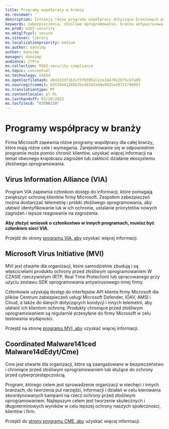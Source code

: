 ```yaml
---
title: Programy współpracy w branży
ms.reviewer: ''
description: Istnieją różne programy współpracy dotyczące branżowych programów ochrony przed złośliwym oprogramowaniem firmy Microsoft — Virus Information Alliance (VIA), Microsoft Virus Initiative (MVI, Microsoft Virus Initiative) i skoordynowanego rodzaje złośliwego oprogramowania (CME)
keywords: zabezpieczenia, złośliwe oprogramowanie, branża antywirusowa, branża chroniąca przed złośliwym oprogramowaniem, programy do współpracy, alliances, Virus Information Alliance, Microsoft Virus Initiative, coordinated Malware Szybkość, WDSI, MMPC, Centrum firmy Microsoft ds. ochrony przed złośliwym oprogramowaniem, połowy
ms.prod: m365-security
ms.mktglfcycl: secure
ms.sitesec: library
ms.localizationpriority: medium
ms.author: dansimp
author: dansimp
manager: dansimp
audience: ITPro
ms.collection: M365-security-compliance
ms.topic: conceptual
ms.technology: m365d
ms.openlocfilehash: 4041d33f3b3cf5f05952c1ce1647012b75cb7a89
ms.sourcegitcommit: b3530441288b2bc44342e00e9025a49721796903
ms.translationtype: MT
ms.contentlocale: pl-PL
ms.lasthandoff: 03/20/2022
ms.locfileid: "63706210"
---
```

# <a name="industry-collaboration-programs"></a>Programy współpracy w branży

Firma Microsoft zapewnia różne programy współpracy dla całej branży, które mają różne cele i wymagania. Zarejestrowanie się w odpowiednim programie może pomóc chronić klientów, uzyskać więcej informacji na temat obecnego krajobrazu zagrożeń lub zakłócić działanie ekosystemu złośliwego oprogramowania.

## <a name="virus-information-alliance-via"></a>Virus Information Alliance (VIA)

Program VIA zapewnia członkom dostęp do informacji, które pomagają zwiększyć ochronę klientów firmy Microsoft. Zespołom zabezpieczeń można dostarczać telemetrię i próbki złośliwego oprogramowania, aby ułatwić identyfikowanie luk w ich ochronie, ustalanie priorytetów nowych zagrożeń i lepsze reagowanie na zagrożenia.

**Aby złożyć wniosek o członkostwo w innych programach, musisz być członkiem sieci VIA.**

Przejdź do strony [programu VIA, aby](virus-information-alliance-criteria.md) uzyskać więcej informacji.

## <a name="microsoft-virus-initiative-mvi"></a>Microsoft Virus Initiative (MVI)

MVI jest otwarte dla organizacji, które samodzielnie zbudują i są właścicielami produktu ochrony przed złośliwym oprogramowaniem W CZASIE rzeczywistym (RTP, Real Time Protection) lub opracowanego przy użyciu zestawu SDK oprogramowania antywirusowego innej firmy.

Członkowie uzyskają dostęp do interfejsów API klienta firmy Microsoft dla plików Centrum zabezpieczeń usługi Microsoft Defender, IOAV, AMSI i Cloud, a także do danych dotyczących kondycji i innych telemetrii, aby ułatwić ich klientom ochronę. Produkty chroniące przed złośliwym oprogramowaniem są regularnie przesyłane do firmy Microsoft w celu testowania wydajności.

Przejdź na stronę [programu MVI, aby](virus-initiative-criteria.md) uzyskać więcej informacji.

## <a name="coordinated-malware-eradication-cme"></a>Coordinated Malware141ced Malware14dEdyt/Cme)

Cme jest otwarte dla organizacji, które są zaangażowane w bezpieczeństwo i chroniące przed złośliwym oprogramowaniem lub służące do ochrony przed cyberprzestępczością.

Program, którego celem jest sprowadzenie organizacji w niechęci i innych branżach, do tworzenia pul narzędzi, informacji i działań w celu kierowania skoordynowanych kampanii na rzecz ochrony przed złośliwym oprogramowaniem. Najlepszym celem jest tworzenie skutecznych i długoterminowych wyników w celu lepszej ochrony naszych społeczności, klientów i firm.

Przejdź do [strony programu CME, aby](coordinated-malware-eradication.md) uzyskać więcej informacji.
